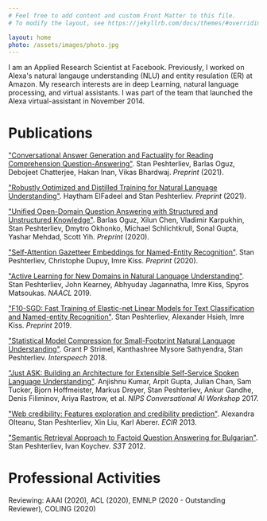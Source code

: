 ```yaml
---
# Feel free to add content and custom Front Matter to this file.
# To modify the layout, see https://jekyllrb.com/docs/themes/#overriding-theme-defaults

layout: home
photo: /assets/images/photo.jpg
---
```


I am an Applied Research Scientist at Facebook. Previously, I worked on Alexa's natural langauge understanding (NLU) and entity resulation (ER) at Amazon. My research interests are in deep Learning, natural language processing, and virtual assistants. I was part of the team that launched the Alexa virtual-assistant in November 2014.

# Publications

["Conversational Answer Generation and Factuality for Reading Comprehension Question-Answering"](https://arxiv.org/abs/2103.06500). Stan Peshterliev, Barlas Oguz, Debojeet Chatterjee, Hakan Inan, Vikas Bhardwaj. *Preprint* (2021).

["Robustly Optimized and Distilled Training for Natural Language Understanding"](https://arxiv.org/abs/2103.08809). Haytham ElFadeel and Stan Peshterliev. *Preprint* (2021).

["Unified Open-Domain Question Answering with Structured and Unstructured Knowledge"](https://arxiv.org/abs/2012.14610). Barlas Oguz, Xilun Chen, Vladimir Karpukhin, Stan Peshterliev, Dmytro Okhonko, Michael Schlichtkrull, Sonal Gupta, Yashar Mehdad, Scott Yih. *Preprint* (2020).

["Self-Attention Gazetteer Embeddings for Named-Entity Recognition"](https://arxiv.org/abs/2004.04060). Stan Peshterliev, Christophe Dupuy, Imre Kiss. *Preprint* (2020).

["Active Learning for New Domains in Natural Language Understanding"](https://arxiv.org/abs/1810.03450). Stan Peshterliev, John Kearney, Abhyuday Jagannatha, Imre Kiss, Spyros Matsoukas. *NAACL* 2019.

["F10-SGD: Fast Training of Elastic-net Linear Models for Text Classification and Named-entity Recognition"](https://arxiv.org/abs/1902.10649). Stan Peshterliev, Alexander Hsieh, Imre Kiss. *Preprint* 2019.

["Statistical Model Compression for Small-Footprint Natural Language Understanding"](https://arxiv.org/abs/1807.07520). Grant P Strimel, Kanthashree Mysore Sathyendra, Stan Peshterliev. *Interspeech* 2018.

["Just ASK: Building an Architecture for Extensible Self-Service Spoken Language Understanding"](https://arxiv.org/abs/1711.00549). Anjishnu Kumar, Arpit Gupta, Julian Chan, Sam Tucker, Bjorn Hoffmeister, Markus Dreyer, Stan Peshterliev, Ankur Gandhe, Denis Filiminov, Ariya Rastrow, et al. *NIPS Conversational AI Workshop* 2017.

["Web credibility: Features exploration and credibility prediction"](https://arxiv.org/abs/1807.07520). Alexandra Olteanu, Stan Peshterliev, Xin Liu, Karl Aberer. *ECIR* 2013.

["Semantic Retrieval Approach to Factoid Question Answering for Bulgarian"](https://link.springer.com/chapter/10.1007/978-3-642-23163-6_4). Stan Peshterliev, Ivan Koychev. *S3T* 2012.

# Professional Activities

Reviewing: AAAI (2020), ACL (2020), EMNLP (2020 - Outstanding Reviewer), COLING (2020)
